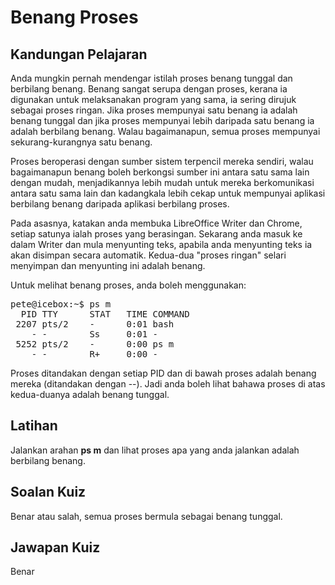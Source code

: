 # Benang Proses

## Kandungan Pelajaran

Anda mungkin pernah mendengar istilah proses benang tunggal dan berbilang benang. Benang sangat serupa dengan proses, kerana ia digunakan untuk melaksanakan program yang sama, ia sering dirujuk sebagai proses ringan. Jika proses mempunyai satu benang ia adalah benang tunggal dan jika proses mempunyai lebih daripada satu benang ia adalah berbilang benang. Walau bagaimanapun, semua proses mempunyai sekurang-kurangnya satu benang.

Proses beroperasi dengan sumber sistem terpencil mereka sendiri, walau bagaimanapun benang boleh berkongsi sumber ini antara satu sama lain dengan mudah, menjadikannya lebih mudah untuk mereka berkomunikasi antara satu sama lain dan kadangkala lebih cekap untuk mempunyai aplikasi berbilang benang daripada aplikasi berbilang proses.

Pada asasnya, katakan anda membuka LibreOffice Writer dan Chrome, setiap satunya ialah proses yang berasingan. Sekarang anda masuk ke dalam Writer dan mula menyunting teks, apabila anda menyunting teks ia akan disimpan secara automatik. Kedua-dua "proses ringan" selari menyimpan dan menyunting ini adalah benang.

Untuk melihat benang proses, anda boleh menggunakan:

<pre>
pete@icebox:~$ ps m
  PID TTY      STAT   TIME COMMAND
 2207 pts/2    -      0:01 bash
    - -        Ss     0:01 -
 5252 pts/2    -      0:00 ps m
    - -        R+     0:00 -
</pre>

Proses ditandakan dengan setiap PID dan di bawah proses adalah benang mereka (ditandakan dengan --). Jadi anda boleh lihat bahawa proses di atas kedua-duanya adalah benang tunggal.

## Latihan

Jalankan arahan <b>ps m</b> dan lihat proses apa yang anda jalankan adalah berbilang benang.

## Soalan Kuiz

Benar atau salah, semua proses bermula sebagai benang tunggal.

## Jawapan Kuiz

Benar
